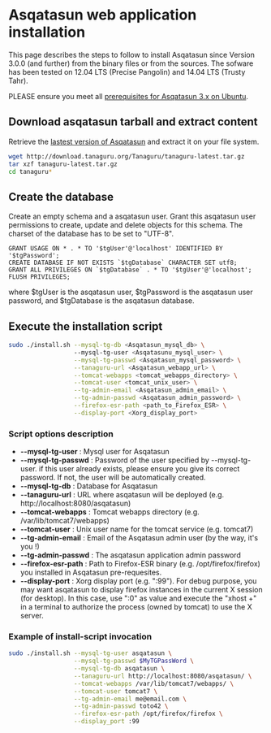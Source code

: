 # Asqatasun web application installation

This page describes the steps to follow to install Asqatasun since Version 3.0.0 (and further) from the binary files or from the sources. The sofware has been tested on 12.04 LTS (Precise Pangolin) and 14.04 LTS (Trusty Tahr).

PLEASE ensure you meet all [prerequisites for Asqatasun 3.x on Ubuntu](#prerequisites).

## Download asqatasun tarball and extract content

Retrieve the [lastest version of Asqatasun](http://download.tanaguru.org/Tanaguru/tanaguru-latest.tar.gz) and extract it on your file system. 

```sh
wget http://download.tanaguru.org/Tanaguru/tanaguru-latest.tar.gz
tar xzf tanaguru-latest.tar.gz
cd tanaguru*
```

## Create the database

Create an empty schema and a asqatasun user. Grant this asqatasun user permissions to create, update and delete objects for this schema. The charset of the database has to be set to "UTF-8".

```mysql
GRANT USAGE ON * . * TO '$tgUser'@'localhost' IDENTIFIED BY '$tgPassword';
CREATE DATABASE IF NOT EXISTS `$tgDatabase` CHARACTER SET utf8;
GRANT ALL PRIVILEGES ON `$tgDatabase` . * TO '$tgUser'@'localhost';
FLUSH PRIVILEGES;
```

where $tgUser is the asqatasun user, $tgPassword is the asqatasun user password, and $tgDatabase is the asqatasun database.

## Execute the installation script

```sh
sudo ./install.sh --mysql-tg-db <Asqatasun_mysql_db> \ 
                  --mysql-tg-user <Asqatasunu_mysql_user> \
                  --mysql-tg-passwd <Asqatasun_mysql_password> \
                  --tanaguru-url <Asqatasun_webapp_url> \
                  --tomcat-webapps <tomcat_webapps_directory> \
                  --tomcat-user <tomcat_unix_user> \
                  --tg-admin-email <Asqatasun_admin_email> \
                  --tg-admin-passwd <Asqatasun_admin_password> \
                  --firefox-esr-path <path_to_Firefox_ESR> \
                  --display-port <Xorg_display_port>
```

### Script options description


* **--mysql-tg-user** : Mysql user for Asqatasun
* **--mysql-tg-passwd** : Password of the user specified by --mysql-tg-user. if this user already exists, please ensure you give its correct password. If not, the user will be automatically created.
* **--mysql-tg-db** : Database for Asqatasun
* **--tanaguru-url** : URL where asqatasun will be deployed (e.g. http://localhost:8080/asqatasun)
* **--tomcat-webapps** : Tomcat webapps directory (e.g. /var/lib/tomcat7/webapps)
* **--tomcat-user** : Unix user name for the tomcat service (e.g. tomcat7)
* **--tg-admin-email** : Email of the Asqatasun admin user (by the way, it's you !)
* **--tg-admin-passwd** : The asqatasun application admin password
* **--firefox-esr-path** : Path to Firefox-ESR binary (e.g. /opt/firefox/firefox) you installed in Asqatasun pre-requesites.
* **--display-port** : Xorg display port (e.g. ":99"). For debug purpose, you may want asqatasun to display firefox instances in the current X session (for desktop). In this case, use ":0" as value and execute the "xhost +" in a terminal to authorize the process (owned by tomcat) to use the X server.

### Example of install-script invocation

```sh
sudo ./install.sh --mysql-tg-user asqatasun \
                  --mysql-tg-passwd $MyTGPassWord \
                  --mysql-tg-db asqatasun \
                  --tanaguru-url http://localhost:8080/asqatasun/ \
                  --tomcat-webapps /var/lib/tomcat7/webapps/ \
                  --tomcat-user tomcat7 \
                  --tg-admin-email me@email.com \
                  --tg-admin-passwd toto42 \
                  --firefox-esr-path /opt/firefox/firefox \
                  --display_port :99
```
